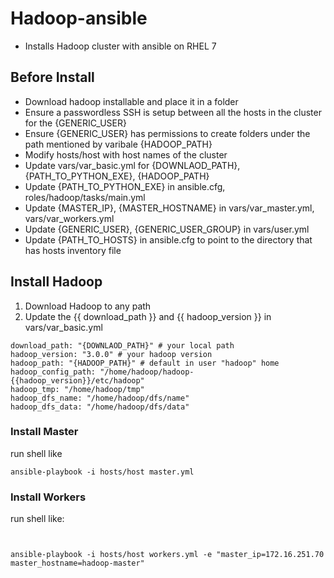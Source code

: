 # Hadoop-ansible
- Installs Hadoop cluster with ansible on RHEL 7

## Before Install
- Download hadoop installable and place it in a folder 
- Ensure a passwordless SSH is setup between all the hosts in the cluster for the {GENERIC_USER}
- Ensure {GENERIC_USER} has permissions to create folders under the path mentioned by varibale {HADOOP_PATH}
- Modify hosts/host with host names of the cluster
- Update vars/var_basic.yml for {DOWNLAOD_PATH}, {PATH_TO_PYTHON_EXE}, {HADOOP_PATH}
- Update {PATH_TO_PYTHON_EXE} in ansible.cfg, roles/hadoop/tasks/main.yml
- Update {MASTER_IP}, {MASTER_HOSTNAME} in vars/var_master.yml, vars/var_workers.yml
- Update {GENERIC_USER}, {GENERIC_USER_GROUP} in vars/user.yml
- Update {PATH_TO_HOSTS} in ansible.cfg to point to the directory that has hosts inventory file

## Install Hadoop

1. Download Hadoop to any path
2. Update the {{ download_path }} and {{ hadoop_version }} in vars/var_basic.yml
```
download_path: "{DOWNLAOD_PATH}" # your local path 
hadoop_version: "3.0.0" # your hadoop version
hadoop_path: "{HADOOP_PATH}" # default in user "hadoop" home
hadoop_config_path: "/home/hadoop/hadoop-{{hadoop_version}}/etc/hadoop"
hadoop_tmp: "/home/hadoop/tmp"
hadoop_dfs_name: "/home/hadoop/dfs/name"
hadoop_dfs_data: "/home/hadoop/dfs/data"

```

### Install Master

run shell like

```
ansible-playbook -i hosts/host master.yml
```

### Install Workers


run shell like:
```


ansible-playbook -i hosts/host workers.yml -e "master_ip=172.16.251.70 master_hostname=hadoop-master"

```

